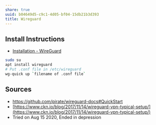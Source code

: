 ```yaml
---
share: true
uuid: b04649d5-c9c1-4d05-bf04-15db21b3d393
title: Wireguard
---
```

## Install Instructions

* [Installation - WireGuard](https://www.wireguard.com/install/)

``` bash
sudo su
apt install wireguard
# Put .conf file in /etc/wireguard
wg-quick up `filename of .conf file` 
```


## Sources

*   https://github.com/pirate/wireguard-docs#QuickStart
*   [https://www.ckn.io/blog/2017/11/14/wireguard-vpn-typical-setup/](https://www.ckn.io/blog/2017/11/14/wireguard-vpn-typical-setup/)
*   Tried on Aug 15 2020, Ended in depression